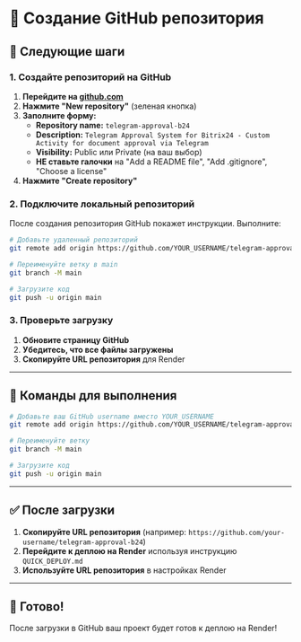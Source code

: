 # 🔗 Создание GitHub репозитория

## 🎯 Следующие шаги

### 1. Создайте репозиторий на GitHub

1. **Перейдите на [github.com](https://github.com)**
2. **Нажмите "New repository"** (зеленая кнопка)
3. **Заполните форму:**
   - **Repository name:** `telegram-approval-b24`
   - **Description:** `Telegram Approval System for Bitrix24 - Custom Activity for document approval via Telegram`
   - **Visibility:** Public или Private (на ваш выбор)
   - **НЕ ставьте галочки** на "Add a README file", "Add .gitignore", "Choose a license"
4. **Нажмите "Create repository"**

### 2. Подключите локальный репозиторий

После создания репозитория GitHub покажет инструкции. Выполните:

```bash
# Добавьте удаленный репозиторий
git remote add origin https://github.com/YOUR_USERNAME/telegram-approval-b24.git

# Переименуйте ветку в main
git branch -M main

# Загрузите код
git push -u origin main
```

### 3. Проверьте загрузку

1. **Обновите страницу GitHub**
2. **Убедитесь, что все файлы загружены**
3. **Скопируйте URL репозитория** для Render

---

## 🔧 Команды для выполнения

```bash
# Добавьте ваш GitHub username вместо YOUR_USERNAME
git remote add origin https://github.com/YOUR_USERNAME/telegram-approval-b24.git

# Переименуйте ветку
git branch -M main

# Загрузите код
git push -u origin main
```

---

## ✅ После загрузки

1. **Скопируйте URL репозитория** (например: `https://github.com/your-username/telegram-approval-b24`)
2. **Перейдите к деплою на Render** используя инструкцию `QUICK_DEPLOY.md`
3. **Используйте URL репозитория** в настройках Render

---

## 🎉 Готово!

После загрузки в GitHub ваш проект будет готов к деплою на Render!
